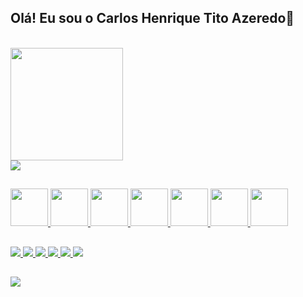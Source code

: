 <!-- link para saber mais do githubstarts https://github.com/anuraghazra/github-readme-stats video explicativo: https://www.youtube.com/watch?v=TsaLQAetPLU&ab_channel=RafaellaBallerini-->

## Olá! Eu sou o Carlos Henrique Tito Azeredo👋

<div>
  <a href="#">
    <br><img height="180" src="https://github-readme-stats.vercel.app/api?username=carlostitoaz&show_icons=true&theme=highcontrast" />
    <br><img src="https://github-readme-stats.vercel.app/api/top-langs/?username=carlostitoaz&layout=compact&theme=dark" />
  </a>
</div>

##

<div>
  <a href="#">
    <img height="60" src="https://cdn.jsdelivr.net/gh/devicons/devicon/icons/css3/css3-original-wordmark.svg">        
    <img height="60" src="https://cdn.jsdelivr.net/gh/devicons/devicon/icons/html5/html5-original-wordmark.svg">
    <img height="60" src="https://cdn.jsdelivr.net/gh/devicons/devicon/icons/javascript/javascript-original.svg">
    <img height="60" src="https://cdn.jsdelivr.net/gh/devicons/devicon/icons/mysql/mysql-original-wordmark.svg">
    <img height="60" src="https://cdn.jsdelivr.net/gh/devicons/devicon/icons/php/php-original.svg">
    <img height="60" src="https://cdn.jsdelivr.net/gh/devicons/devicon/icons/c/c-original.svg">
    <img height="60" src="https://cdn.jsdelivr.net/gh/devicons/devicon/icons/java/java-original-wordmark.svg">
  </a>
</div> 

##

<div>
  <a href="https://www.linkedin.com/in/carlostitoaz/" target="_blank">
    <img src="https://img.shields.io/badge/LinkedIn-0077B5?style=for-the-badge&logo=linkedin&logoColor=white">
  </a>
  <a href="#">
    <img src="https://img.shields.io/badge/Gmail-D14836?style=for-the-badge&logo=gmail&logoColor=white">
    <img src="https://img.shields.io/badge/Facebook-1877F2?style=for-the-badge&logo=facebook&logoColor=white">
    <img src="https://img.shields.io/badge/Instagram-E4405F?style=for-the-badge&logo=instagram&logoColor=white">
    <img src="https://img.shields.io/badge/Discord-7289DA?style=for-the-badge&logo=discord&logoColor=white">
    <img src="https://img.shields.io/badge/Reddit-FF4500?style=for-the-badge&logo=reddit&logoColor=white">
  </a>
</div>


##


<div class="mario" style="background-image: url(https://www.tynker.com/projects/screenshot/5a9752b15ae029a4748b4569/super-mario-bros.png);" >
        
  <img src="https://images-wixmp-ed30a86b8c4ca887773594c2.wixmp.com/f/a7c26ff5-b770-4b9c-9afd-5c52d505dbf8/dczvblc-083fca77-1bc1-434a-b13f-00c319eabf45.gif?token=eyJ0eXAiOiJKV1QiLCJhbGciOiJIUzI1NiJ9.eyJzdWIiOiJ1cm46YXBwOjdlMGQxODg5ODIyNjQzNzNhNWYwZDQxNWVhMGQyNmUwIiwiaXNzIjoidXJuOmFwcDo3ZTBkMTg4OTgyMjY0MzczYTVmMGQ0MTVlYTBkMjZlMCIsIm9iaiI6W1t7InBhdGgiOiJcL2ZcL2E3YzI2ZmY1LWI3NzAtNGI5Yy05YWZkLTVjNTJkNTA1ZGJmOFwvZGN6dmJsYy0wODNmY2E3Ny0xYmMxLTQzNGEtYjEzZi0wMGMzMTllYWJmNDUuZ2lmIn1dXSwiYXVkIjpbInVybjpzZXJ2aWNlOmZpbGUuZG93bmxvYWQiXX0.wsOe4c3chaVU0nRXTTIsovdjNBhoiCvOPka9JXeRfNs" >

  
</div>


